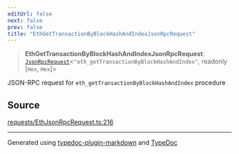 ```yaml
---
editUrl: false
next: false
prev: false
title: "EthGetTransactionByBlockHashAndIndexJsonRpcRequest"
---
```


> **EthGetTransactionByBlockHashAndIndexJsonRpcRequest**: [`JsonRpcRequest`](/reference/tevm/jsonrpc/type-aliases/jsonrpcrequest/)\<`"eth_getTransactionByBlockHashAndIndex"`, readonly [`Hex`, `Hex`]\>

JSON-RPC request for `eth_getTransactionByBlockHashAndIndex` procedure

## Source

[requests/EthJsonRpcRequest.ts:216](https://github.com/evmts/tevm-monorepo/blob/main/packages/procedures-types/src/requests/EthJsonRpcRequest.ts#L216)

***
Generated using [typedoc-plugin-markdown](https://www.npmjs.com/package/typedoc-plugin-markdown) and [TypeDoc](https://typedoc.org/)
